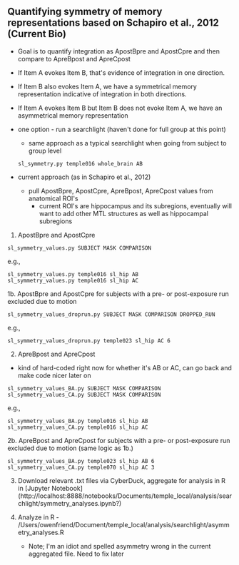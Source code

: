 ## Quantifying symmetry of memory representations based on Schapiro et al., 2012 (Current Bio)
* Goal is to quantify integration as ApostBpre and ApostCpre and then compare to ApreBpost and ApreCpost
* If Item A evokes Item B, that's evidence of integration in one direction.
* If Item B also evokes Item A, we have a symmetrical memory representation indicative of integration in both directions.
* If Item A evokes Item B but Item B does not evoke Item A, we have an asymmetrical memory representation


* one option - run a searchlight (haven't done for full group at this point)
  * same approach as a typical searchlight when going from subject to group level
   ```
   sl_symmetry.py temple016 whole_brain AB
   ```
* current approach (as in Schapiro et al., 2012)
  * pull ApostBpre, ApostCpre, ApreBpost, ApreCpost values from anatomical ROI's
    *  current ROI's are hippocampus and its subregions, eventually will want to add other MTL structures as well as hippocampal subregions
1. ApostBpre and ApostCpre
```
sl_symmetry_values.py SUBJECT MASK COMPARISON
```
e.g., 
```
sl_symmetry_values.py temple016 sl_hip AB
sl_symmetry_values.py temple016 sl_hip AC
```
1b. ApostBpre and ApostCpre for subjects with a pre- or post-exposure run excluded due to motion
```
sl_symmetry_values_droprun.py SUBJECT MASK COMPARISON DROPPED_RUN
```
e.g., 
```
sl_symmetry_values_droprun.py temple023 sl_hip AC 6
```

2. ApreBpost and ApreCpost
* kind of hard-coded right now for whether it's AB or AC, can go back and make code nicer later on
```
sl_symmetry_values_BA.py SUBJECT MASK COMPARISON
sl_symmetry_values_CA.py SUBJECT MASK COMPARISON
```
e.g.,
```
sl_symmetry_values_BA.py temple016 sl_hip AB
sl_symmetry_values_CA.py temple016 sl_hip AC
```
2b. ApreBpost and ApreCpost for subjects with a pre- or post-exposure run excluded due to motion (same logic as 1b.)
```
sl_symmetry_values_BA.py temple023 sl_hip AB 6
sl_symmetry_values_CA.py temple070 sl_hip AC 3
```


3. Download relevant .txt files via CyberDuck, aggregate for analysis in R in [Jupyter Notebook] (http://localhost:8888/notebooks/Documents/temple_local/analysis/searchlight/symmetry_analyses.ipynb?)
  

5. Analyze in R - /Users/owenfriend/Document/temple_local/analysis/searchlight/asymmetry_analyses.R
    * Note; I'm an idiot and spelled asymmetry wrong in the current aggregated file. Need to fix later




